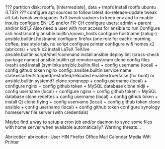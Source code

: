 ??? partition disk: rootfs, [intermediate], data + tmpfs
install rootfs ubuntu (LTS?)
??? configure apt sources to follow latest
do-release-update
tweak alt-tab
tweak workspaces 3x3
tweak sudoers to keep env and to enable insults
configure EN-US and/or FR-CH
configure users: admin + parent and/or kid1,2
Also need a user with root access for ansible to run
Configure ssh hosts/config ansible.builtin.known_hosts
configure hostname (zalug-<host>) ansible.builtint.hostname
configure firefox (one role for each): morning coffee, tree style tab, no script
configure printer
configure wifi homes x2 (abricots) + work x2
install LaTeX TeXlive ansible.builtin.script/shell/command
install ansible deploy lint (cross-check package names)
ansible.builtin.git remote=upstream
clone config files (vash) and install (symlinks ansible.builtin.file) + config username (local) + config github token
nginx config: ansible.builtin.service name state=started/stopped/restarted/reloaded enable=true/false (for boot) or ansible.builtin.systemd?
clone xonqnopp + config username (local) + configure nginx + config github token + MySQL database
clone nidji + config username (local) + configure nginx + config github token + MySQL database
clone recettes + config username (local) + config github token + install Qt
clone flying + config username (local) + config github token
clone ansible + config username (local) + config github token
configure synology homeserver file server (with credentials)

Maybe find a way to setup a cron job and/or daemon to sync some files with home server when available automatically? Warning threats...


Abricotier: abricotier-<username>
User
HIN
Firefox
Office
Mail
Calendar
Media
Wifi
Printer
